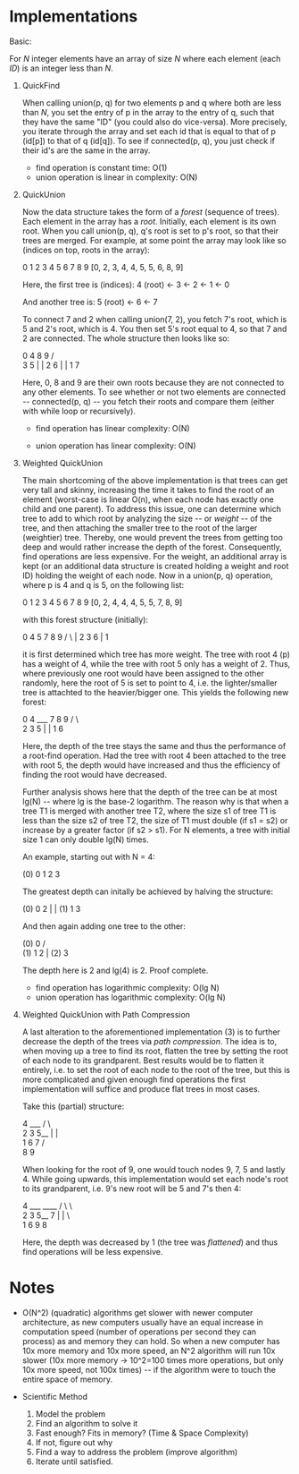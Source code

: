 # Implementations

Basic:

For *N* integer elements have an array of size *N* where each element (each *ID*) is an integer less than *N*.

1. QuickFind

	When calling union(p, q) for two elements p and q where both are less than *N*, you set the entry of p in the array to the entry of q, such that they have the same "ID" (you could also do vice-versa). More precisely, you iterate through the array and set each id that is equal to that of p (id[p]) to that of q (id[q]). To see if connected(p, q), you just check if their id's are the same in the array.

	- find operation is constant time: O(1)
	- union operation is linear in complexity: O(N)

2. QuickUnion

	Now the data structure takes the form of a *forest* (sequence of trees). Each element in the array has a *root*. Initially, each element is its own root. When you call union(p, q), q's root is set to p's root, so that their trees are merged. For example, at some point the array may look like so (indices on top, roots in the array):

	 0  1  2  3  4  5  6  7  8  9
	[0, 2, 3, 4, 4, 5, 5, 6, 8, 9]

	Here, the first tree is (indices): 4 (root) <- 3 <- 2 <- 1 <- 0

	And another tree is: 5 (root) <- 6 <- 7

	To connect 7 and 2 when calling union(7, 2), you fetch 7's root, which is 5 and 2's root, which is 4. You then set 5's root equal to 4, so that 7 and 2 are connected. The whole structure then looks like so:

    0   4    8  9
       / \
	    3   5
	    |   |
	    2   6
	    |   |
	    1   7

	Here, 0, 8 and 9 are their own roots because they are not connected to any other elements. To see whether or not two elements are connected -- connected(p, q) -- you fetch their roots and compare them (either with while loop or recursively). 

	- find operation has linear complexity: O(N)

	- union operation has linear complexity: O(N)

3. Weighted QuickUnion

	The main shortcoming of the above implementation is that trees can get very tall and skinny, increasing the time it takes to find the root of an element (worst-case is linear O(n), when each node has exactly one child and one parent). To address this issue, one can determine which tree to add to which root by analyzing the size -- or *weight* -- of the tree, and then attaching the smaller tree to the root of the larger (weightier) tree. Thereby, one would prevent the trees from getting too deep and would rather increase the depth of the forest. Consequently, find operations are less expensive. For the weight, an additional array is kept (or an additional data structure is created holding a weight and root ID) holding the weight of each node. Now in a union(p, q) operation, where p is 4 and q is 5, on the following list:

	 0  1  2  3  4  5  6  7  8  9
	[0, 2, 4, 4, 4, 5, 5, 7, 8, 9]

	with this forest structure (initially):

	0   4     5   7 8 9
       / \    |
      2   3	  6
      |
      1

    it is first determined which tree has more weight. The tree with root 4 (p) has a weight of 4, while the tree with root 5 only has a weight of 2. Thus, where previously one root would have been assigned to the other randomly, here the root of 5 is set to point to 4, i.e. the lighter/smaller tree is attachted to the heavier/bigger one. This yields the following new forest:

    0   4 ___   7 8 9
       / \   \
      2   3	  5
      |		  |
      1		  6

    Here, the depth of the tree stays the same and thus the performance of a root-find operation. Had the tree with root 4 been attached to the tree with root 5, the depth would have increased and thus the efficiency of finding the root would have decreased.

    Further analysis shows here that the depth of the tree can be at most lg(N) -- where lg is the base-2 logarithm. The reason why is that when a tree T1 is merged with another tree T2, where the size s1 of tree T1 is less than the size s2 of tree T2, the size of T1 must double (if s1 = s2) or increase by a greater factor (if s2 > s1). For N elements, a tree with initial size 1 can only double lg(N) times. 

    An example, starting out with N = 4:

    (0) 0 1 2 3

    The greatest depth can initally be achieved by halving the structure:

    (0) 0  2
        |  |
    (1) 1  3

    And then again adding one tree to the other:

    (0)   0
         / \
    (1) 1   2
            |
    (2)     3

    The depth here is 2 and lg(4) is 2. Proof complete.

    - find operation has logarithmic complexity: O(lg N)
    - union operation has logarithmic complexity: O(lg N)

4. Weighted QuickUnion with Path Compression

	A last alteration to the aforementioned implementation (3) is to further decrease the depth of the trees via *path compression*. The idea is to, when moving up a tree to find its root, flatten the tree by setting the root of each node to its grandparent. Best results would be to flatten it entirely, i.e. to set the root of each node to the root of the tree, but this is more complicated and given enough find operations the first implementation will suffice and produce flat trees in most cases.

	Take this (partial) structure:

	  4 ___
     / \   \
    2   3	5__
    |		|  \
    1		6   7
    		   / \
    		  8   9

    When looking for the root of 9, one would touch nodes 9, 7, 5 and lastly 4. While going upwards, this implementation would set each node's root to its grandparent, i.e. 9's new root will be 5 and 7's then 4:

	  4 ___ ____
     / \   \    \
    2   3	5__  7
    |		|  \  \
    1		6   9  8

    Here, the depth was decreased by 1 (the tree was *flattened*) and thus find
    operations will be less expensive.

# Notes

- O(N^2) (quadratic) algorithms get slower with newer computer architecture, as new computers usually have an equal increase in computation speed (number of operations per second they can process) as and memory they can hold. So when a new computer has 10x more memory and 10x more speed, an N^2 algorithm will run 10x slower (10x more memory -> 10^2=100 times more operations, but only 10x more speed, not 100x times) -- if the algorithm were to touch the entire space of memory.

- Scientific Method

	1. Model the problem
	2. Find an algorithm to solve it
	3. Fast enough? Fits in memory? (Time & Space Complexity)
	4. If not, figure out why
	5. Find a way to address the problem (improve algorithm)
	6. Iterate until satisfied.

	
